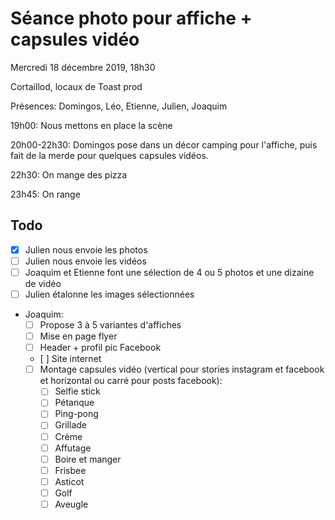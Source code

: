 # Séance photo pour affiche + capsules vidéo

Mercredi 18 décembre 2019, 18h30

Cortaillod, locaux de Toast prod

Présences: Domingos, Léo, Etienne, Julien, Joaquim

19h00: Nous mettons en place la scène

20h00-22h30: Domingos pose dans un décor camping pour l'affiche, puis fait de la merde pour quelques capsules vidéos.

22h30: On mange des pizza

23h45: On range

## Todo

* [x] Julien nous envoie les photos
* [ ] Julien nous envoie les vidéos
* [ ] Joaquim et Etienne font une sélection de 4 ou 5 photos et une dizaine de vidéo
* [ ] Julien étalonne les images sélectionnées
* Joaquim:
    * [ ] Propose 3 à 5 variantes d'affiches
    * [ ] Mise en page flyer
    * [ ] Header + profil pic Facebook
    * [ ] Site internet
    * [ ] Montage capsules vidéo (vertical pour stories instagram et facebook et horizontal ou carré pour posts facebook):
        * [ ] Selfie stick
        * [ ] Pétanque
        * [ ] Ping-pong
        * [ ] Grillade
        * [ ] Crème
        * [ ] Affutage
        * [ ] Boire et manger
        * [ ] Frisbee
        * [ ] Asticot
        * [ ] Golf
        * [ ] Aveugle
